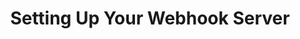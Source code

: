 ---
title: Setting Up Your Webhook Server
excerpt: A simple Node.js & Express Backend Server Example
deprecated: false
hidden: true
metadata:
  title: ''
  description: ''
  robots: noindex
next:
  description: ''
---